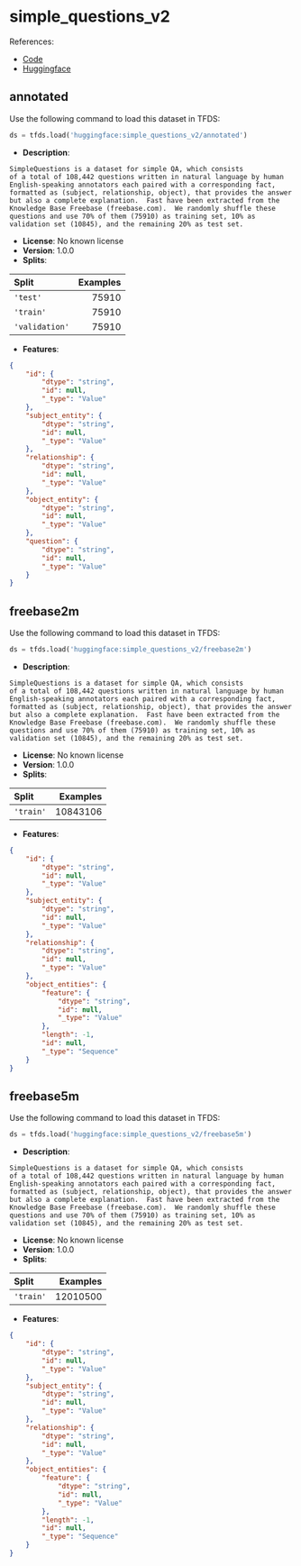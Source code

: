 # simple_questions_v2

References:

*   [Code](https://github.com/huggingface/datasets/blob/master/datasets/simple_questions_v2)
*   [Huggingface](https://huggingface.co/datasets/simple_questions_v2)


## annotated


Use the following command to load this dataset in TFDS:

```python
ds = tfds.load('huggingface:simple_questions_v2/annotated')
```

*   **Description**:

```
SimpleQuestions is a dataset for simple QA, which consists
of a total of 108,442 questions written in natural language by human
English-speaking annotators each paired with a corresponding fact,
formatted as (subject, relationship, object), that provides the answer
but also a complete explanation.  Fast have been extracted from the
Knowledge Base Freebase (freebase.com).  We randomly shuffle these
questions and use 70% of them (75910) as training set, 10% as
validation set (10845), and the remaining 20% as test set.
```

*   **License**: No known license
*   **Version**: 1.0.0
*   **Splits**:

Split  | Examples
:----- | -------:
`'test'` | 75910
`'train'` | 75910
`'validation'` | 75910

*   **Features**:

```json
{
    "id": {
        "dtype": "string",
        "id": null,
        "_type": "Value"
    },
    "subject_entity": {
        "dtype": "string",
        "id": null,
        "_type": "Value"
    },
    "relationship": {
        "dtype": "string",
        "id": null,
        "_type": "Value"
    },
    "object_entity": {
        "dtype": "string",
        "id": null,
        "_type": "Value"
    },
    "question": {
        "dtype": "string",
        "id": null,
        "_type": "Value"
    }
}
```



## freebase2m


Use the following command to load this dataset in TFDS:

```python
ds = tfds.load('huggingface:simple_questions_v2/freebase2m')
```

*   **Description**:

```
SimpleQuestions is a dataset for simple QA, which consists
of a total of 108,442 questions written in natural language by human
English-speaking annotators each paired with a corresponding fact,
formatted as (subject, relationship, object), that provides the answer
but also a complete explanation.  Fast have been extracted from the
Knowledge Base Freebase (freebase.com).  We randomly shuffle these
questions and use 70% of them (75910) as training set, 10% as
validation set (10845), and the remaining 20% as test set.
```

*   **License**: No known license
*   **Version**: 1.0.0
*   **Splits**:

Split  | Examples
:----- | -------:
`'train'` | 10843106

*   **Features**:

```json
{
    "id": {
        "dtype": "string",
        "id": null,
        "_type": "Value"
    },
    "subject_entity": {
        "dtype": "string",
        "id": null,
        "_type": "Value"
    },
    "relationship": {
        "dtype": "string",
        "id": null,
        "_type": "Value"
    },
    "object_entities": {
        "feature": {
            "dtype": "string",
            "id": null,
            "_type": "Value"
        },
        "length": -1,
        "id": null,
        "_type": "Sequence"
    }
}
```



## freebase5m


Use the following command to load this dataset in TFDS:

```python
ds = tfds.load('huggingface:simple_questions_v2/freebase5m')
```

*   **Description**:

```
SimpleQuestions is a dataset for simple QA, which consists
of a total of 108,442 questions written in natural language by human
English-speaking annotators each paired with a corresponding fact,
formatted as (subject, relationship, object), that provides the answer
but also a complete explanation.  Fast have been extracted from the
Knowledge Base Freebase (freebase.com).  We randomly shuffle these
questions and use 70% of them (75910) as training set, 10% as
validation set (10845), and the remaining 20% as test set.
```

*   **License**: No known license
*   **Version**: 1.0.0
*   **Splits**:

Split  | Examples
:----- | -------:
`'train'` | 12010500

*   **Features**:

```json
{
    "id": {
        "dtype": "string",
        "id": null,
        "_type": "Value"
    },
    "subject_entity": {
        "dtype": "string",
        "id": null,
        "_type": "Value"
    },
    "relationship": {
        "dtype": "string",
        "id": null,
        "_type": "Value"
    },
    "object_entities": {
        "feature": {
            "dtype": "string",
            "id": null,
            "_type": "Value"
        },
        "length": -1,
        "id": null,
        "_type": "Sequence"
    }
}
```


